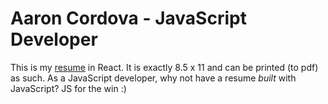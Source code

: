 # Aaron Cordova - JavaScript Developer

This is my [resume](https://rawgit.com/qodesmith/resume/master/dist/index.html) in React. It is exactly 8.5 x 11 and can be printed (to pdf) as such. As a JavaScript developer, why not have a resume _built_ with JavaScript?  JS for the win :)